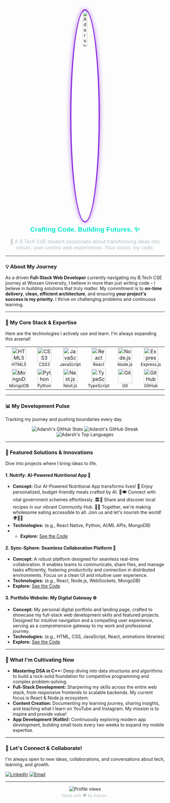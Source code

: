 <div align="center">
  <!-- Dynamic Profile Intro - Replace GIF with one you create or find -->
  <img src="https://github.com/AdarshJ173/Profile-Photo/blob/main/1.png?raw=true" alt="Adarsh's Profile Picture" width="17%" height="17%" style="border-radius:50%; border: 4px solid #8A2BE2; box-shadow: 0 0 15px rgba(138, 43, 226, 0.6);">
  
  <!-- Replace the above GIF URL ^ with your own custom typing effect GIF -->
  
  <h2 style="font-family: 'Montserrat Black', sans-serif; color: #00E6CB; margin-top: 10px;">Crafting Code. Building Futures. ✨</h2>
  <p style="font-family: 'Inter', sans-serif; font-size: 1.1em; color: #B0BEC5;">🚀 A B.Tech CSE student passionate about transforming ideas into robust, user-centric web experiences. Your vision, my code.</p>
</div>

---

### **💡 About My Journey**

As a driven **Full-Stack Web Developer** currently navigating my B.Tech CSE journey at Woxsen University, I believe in more than just writing code – I believe in building solutions that truly matter. My commitment is to **on-time delivery**, **clean, efficient architecture**, and ensuring **your project's success is my priority.** I thrive on challenging problems and continuous learning.

---

### **🚀 My Core Stack & Expertise**

Here are the technologies I actively use and learn. I'm always expanding this arsenal!

<div align="center">
  <table>
    <tr>
      <td align="center" width="90">
        <img src="https://cdn.jsdelivr.net/gh/devicons/devicon/icons/html5/html5-original.svg" alt="HTML5" width="45" height="45"/>
        <br><small>HTML5</small>
      </td>
      <td align="center" width="90">
        <img src="https://cdn.jsdelivr.net/gh/devicons/devicon/icons/css3/css3-original.svg" alt="CSS3" width="45" height="45"/>
        <br><small>CSS3</small>
      </td>
      <td align="center" width="90">
        <img src="https://cdn.jsdelivr.net/gh/devicons/devicon/icons/javascript/javascript-original.svg" alt="JavaScript" width="45" height="45"/>
        <br><small>JavaScript</small>
      </td>
      <td align="center" width="90">
        <img src="https://cdn.jsdelivr.net/gh/devicons/devicon/icons/react/react-original.svg" alt="React" width="45" height="45"/>
        <br><small>React</small>
      </td>
      <td align="center" width="90">
        <img src="https://cdn.jsdelivr.net/gh/devicons/devicon/icons/nodejs/nodejs-original.svg" alt="Node.js" width="45" height="45"/>
        <br><small>Node.js</small>
      </td>
      <td align="center" width="90">
        <img src="https://cdn.jsdelivr.net/gh/devicons/devicon/icons/express/express-original.svg" alt="Express.js" width="45" height="45"/>
        <br><small>Express.js</small>
      </td>
    </tr>
    <tr>
      <td align="center" width="90">
        <img src="https://cdn.jsdelivr.net/gh/devicons/devicon/icons/mongodb/mongodb-original.svg" alt="MongoDB" width="45" height="45"/>
        <br><small>MongoDB</small>
      </td>
      <td align="center" width="90">
        <img src="https://cdn.jsdelivr.net/gh/devicons/devicon/icons/python/python-original.svg" alt="Python" width="45" height="45"/>
        <br><small>Python</small>
      </td>
      <td align="center" width="90">
        <img src="https://cdn.jsdelivr.net/gh/devicons/devicon/icons/nextjs/nextjs-original.svg" alt="Next.js" width="45" height="45"/>
        <br><small>Next.js</small>
      </td>
      <td align="center" width="90">
        <img src="https://cdn.jsdelivr.net/gh/devicons/devicon/icons/typescript/typescript-original.svg" alt="TypeScript" width="45" height="45"/>
        <br><small>TypeScript</small>
      </td>
      <td align="center" width="90">
        <img src="https://cdn.jsdelivr.net/gh/devicons/devicon/icons/git/git-original.svg" alt="Git" width="45" height="45"/>
        <br><small>Git</small>
      </td>
      <td align="center" width="90">
        <img src="https://cdn.jsdelivr.net/gh/devicons/devicon/icons/github/github-original.svg" alt="GitHub" width="45" height="45"/>
        <br><small>GitHub</small>
      </td>
    </tr>
  </table>
</div>

---

### **📊 My Development Pulse**

Tracking my journey and pushing boundaries every day.

<div align="center">
  <img src="https://github-readme-stats.vercel.app/api?username=AdarshJ173&show_icons=true&theme=nord&hide_border=true&count_private=true&line_height=25" alt="Adarsh's GitHub Stats" />
  <img src="https://github-readme-streak-stats.herokuapp.com/?user=AdarshJ173&theme=nord&hide_border=true" alt="Adarsh's GitHub Streak" />
  <img src="https://github-readme-stats.vercel.app/api/top-langs/?username=AdarshJ173&layout=compact&theme=nord&hide_border=true" alt="Adarsh's Top Languages" />
</div>

<!-- Optional: Wakatime Stats for deeper insight into activity -->
<!-- 
<div align="center">
  <img src="https://wakatime.com/badge/user/YOUR_WAKATIME_USERNAME/today.svg" alt="Wakatime" />
</div>
-->

---

### **🌟 Featured Solutions & Innovations**

Dive into projects where I bring ideas to life.

#### **1. Nutrify: AI-Powered Nutritional App 🥗**
* **Concept:** Our AI-Powered Nutritional App transforms lives! 🌟 Enjoy personalized, budget-friendly meals crafted by AI. 🤖🍽️ Connect with vital government schemes effortlessly. 🏛️📜 Share and discover local recipes in our vibrant Community Hub. 🍲🌱 Together, we're making wholesome eating accessible to all. Join us and let's nourish the world! 🌍🤝🎉
* **Technologies:** (e.g., React Native, Python, AI/ML APIs, MongoDB)
* * **Explore:** [See the Code](https://github.com/AdarshJ173/Nutrify.git)

#### **2. Sync-Sphere: Seamless Collaboration Platform 🤝**
* **Concept:** A robust platform designed for seamless real-time collaboration. It enables teams to communicate, share files, and manage tasks efficiently, fostering productivity and connection in distributed environments. Focus on a clean UI and intuitive user experience.
* **Technologies:** (e.g., React, Node.js, WebSockets, MongoDB)
* **Explore:** [See the Code](https://github.com/AdarshJ173/Sync-Sphere.git)

#### **3. Portfolio Website: My Digital Gateway 🌐**
* **Concept:** My personal digital portfolio and landing page, crafted to showcase my full-stack web development skills and featured projects. Designed for intuitive navigation and a compelling user experience, serving as a comprehensive gateway to my work and professional journey.
* **Technologies:** (e.g., HTML, CSS, JavaScript, React, animations libraries)
* **Explore:** [See the Code](https://github.com/AdarshJ173/Portfolio---Landing-Page.git)

---

### **🌱 What I'm Cultivating Now**

* **Mastering DSA in C++:** Deep diving into data structures and algorithms to build a rock-solid foundation for competitive programming and complex problem-solving.
* **Full-Stack Development:** Sharpening my skills across the entire web stack, from responsive frontends to scalable backends. My current focus is React & Node.js ecosystem.
* **Content Creation:** Documenting my learning journey, sharing insights, and teaching what I learn on YouTube and Instagram. My mission is to inspire and provide value!
* **App Development (Kotlin):** Continuously exploring modern app development, building small tools every two weeks to expand my mobile expertise.

---

### **👋 Let's Connect & Collaborate!**

I'm always open to new ideas, collaborations, and conversations about tech, learning, and growth.

[![LinkedIn](https://img.shields.io/badge/LinkedIn-0A66C2?style=for-the-badge&logo=linkedin&logoColor=white)](https://www.linkedin.com/in/a-adarsh-jagannath)
[![Email](https://img.shields.io/badge/Email-D14836?style=for-the-badge&logo=gmail&logoColor=white)](mailto:adarshjagannath777@gmail.com)
<!-- Add other social links (Twitter, YouTube, your personal website) if you wish, using Shields.io for consistent badges. -->

---

<div align="center">
  <img src="https://komarev.com/ghpvc/?username=AdarshJ173&color=fe4343" alt="Profile views">
  <p style="font-family: 'Inter', sans-serif; font-size: 0.9em; color: #B0BEC5; margin-top: 5px;">Made with ❤️ by Adarsh.</p>
</div>
